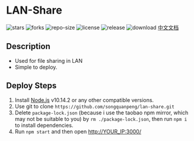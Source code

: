 # LAN-Share
![stars](https://img.shields.io/github/stars/songquanpeng/lan-share) ![forks](https://img.shields.io/github/forks/songquanpeng/lan-share) ![repo-size](https://img.shields.io/github/repo-size/songquanpeng/lan-share) ![license](https://img.shields.io/github/license/songwonderful/lan-share) ![release](https://img.shields.io/github/v/release/songwonderful/lan-share) ![download](https://img.shields.io/github/downloads/songquanpeng/lan-share/total)
[中文文档](https://iamazing.cn/page/LAN-SHARE-使用教程)
## Description
+ Used for file sharing in LAN
+ Simple to deploy.

## Deploy Steps
1. Install [Node.js](https://nodejs.org/en/) v10.14.2 or any other compatible versions.
2. Use git to clone `https://github.com/songquanpeng/lan-share.git`
3. Delete `package-lock.json` (because i use the taobao npm mirror, which may not be suitable to you) by `rm ./package-lock.json`, then run `npm i` to install dependencies.
4. Run `npm start` and then open [http://YOUR_IP:3000/](http://localhost:3000)
